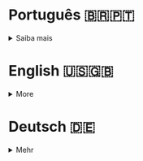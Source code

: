 # Português 🇧🇷🇵🇹

<details>
  <summary>
    Saiba mais
  </summary>
  
  # Talker Manager
Projeto da [Trybe](https://www.betrybe.com/) - Bloco 22 - API para gestão de palestrantes feita em Node.js.

## 💻 Projeto

Aplicação de cadastro de talkers (palestrantes) em que é possível cadastrar, visualizar, pesquisar, editar e excluir informações.

<details>
  <summary><strong>🏆 Meu desempenho</strong></summary><br />

  <img src="project-infos/requisitos-talker-manager.png"/>
</details>


## 🚀 Tecnologias
> Este projeto foi desenvolvido com:

- Node JS
- Docker
- Docker Compose
- Insomnia

## 📌 Habilidades
> Habilidades desenvolvidas:

- Desenvolver uma API de um CRUD (Create, Read, Update e Delete)
- Desenvolver endpoints para ler e escrever em um arquivo utilizando o módulo fs.


## 🐋 Executando o Docker Compose

```bash
docker-compose up -d
docker exec -it talker_manager bash
```

## ⬇️ Instalando dependências

```bash
npm install
``` 

## 🧪 Executando Testes

```bash
npm run dev
npm test
```
  
## Time de desenvolvimento
> Projeto individual:
  <img height="100px" width="100px" src="https://avatars.githubusercontent.com/u/67388710?v=4"/>

## 💬 Contatos

<div align="center" style="display: inline_block">
  <a href="https://rabeloguedes.github.io" target="_blank">
    <img height="28rem" src="https://img.shields.io/badge/my_portfolio-3fc337?style=for-the-badge" target="_blank">
  </a> 
  <a href="https://www.linkedin.com/in/al%C3%AA-emmanuel-rabelo-guedes/" target="_blank">
    <img height="28rem" src="https://img.shields.io/badge/LinkedIn-0077B5?style=for-the-badge&logo=linkedin&logoColor=white">
  </a> 
   <a href="mailto:rabeloguedes@proton.me">
     <img src="https://img.shields.io/badge/ProtonMail-8B89CC?style=for-the-badge&logo=protonmail&logoColor=white" target="_blank">
  </a>
</div>

</details>

# English 🇺🇸🇬🇧

<details>
  <summary>
    More
  </summary>
  
  # Talker Manager
Project from [Trybe](https://www.betrybe.com/) - Block 22 - API for talker management made in Node.js.

## 💻 Project

Application of talker (speakers) registration where it is possible to register, view, search, edit and delete information.

<details>
  <summary><strong>🏆 My accomplishment</strong></summary><br />

  <img src="project-infos/requisitos-talker-manager.png"/>
</details>


## 🚀 Technologies
> This project was developed with:

- Node JS
- Docker
- Docker Compose
- Insomnia

## 📌 Skills
> Practiced skills:

- Develop an API of a CRUD (Create, Read, Update and Delete)
- Develop endpoints to read and write in a file using the module fs.

## 🐋 Executing the Docker Compose

```bash
docker-compose up -d
docker exec -it talker_manager bash
```

 ## ⬇️ Install dependencies

```bash
npm install
``` 

## 🧪 Executing tests

```bash
npm run dev
npm test
```

## Squad
> Single Person Project:
  <img height="100px" width="100px" src="https://avatars.githubusercontent.com/u/67388710?v=4"/>

## 💬 Contact

<div align="center" style="display: inline_block">
  <a href="https://rabeloguedes.github.io" target="_blank">
    <img height="28rem" src="https://img.shields.io/badge/my_portfolio-3fc337?style=for-the-badge" target="_blank">
  </a> 
  <a href="https://www.linkedin.com/in/al%C3%AA-emmanuel-rabelo-guedes/" target="_blank">
    <img height="28rem" src="https://img.shields.io/badge/LinkedIn-0077B5?style=for-the-badge&logo=linkedin&logoColor=white">
  </a> 
   <a href="mailto:rabeloguedes@proton.me">
     <img src="https://img.shields.io/badge/ProtonMail-8B89CC?style=for-the-badge&logo=protonmail&logoColor=white" target="_blank">
  </a>
</div>

</details>

# Deutsch 🇩🇪

<details>
  <summary>
    Mehr
  </summary>
  
  # Talker Manager
Projekt von [Trybe](https://www.betrybe.com/) - Blocke 22 - API für die Verwaltung von Talkern gemacht in Node.js.

## 💻 Projekt

Aplikation für die Registrierung von Talkern (Sprechern) in der es möglich ist, registrieren, anzeigen, suchen, bearbeiten und löschen von Informationen.

<details>
  <summary><strong>🏆 Meine Leistung</strong></summary><br />

  <img src="project-infos/requisitos-talker-manager.png"/>
</details>

## 🚀 Technologies
> Dieses Projekt wurde mit den entsprechenden Technologies hergestellt:

- Node JS
- Docker
- Docker Compose
- Insomnia

## 📌 Fähigkeiten
> Ausgeübte Fähigkeiten:

- Entwickeln einer API für einen CRUD (Create, Read, Update und Delete)
- Entwickeln von Endpunkten zum Lesen und Schreiben in einer Datei mit Hilfe des Moduls fs.

## 🐋 Ausführen des Docker Composes

```bash
docker-compose up -d
docker exec -it talker_manager bash
```

## ⬇️ Installieren dependencies

```bash
npm install
``` 

## 🧪 Ausführen Tests

```bash
npm run dev
npm test
```

## Entwickungsteam
> Einer Person Projekt:
  <img height="100px" width="100px" src="https://avatars.githubusercontent.com/u/67388710?v=4"/>

## 💬 Kontakt

<div align="center" style="display: inline_block">
  <a href="https://rabeloguedes.github.io" target="_blank">
    <img height="28rem" src="https://img.shields.io/badge/my_portfolio-3fc337?style=for-the-badge" target="_blank">
  </a> 
  <a href="https://www.linkedin.com/in/al%C3%AA-emmanuel-rabelo-guedes/" target="_blank">
    <img height="28rem" src="https://img.shields.io/badge/LinkedIn-0077B5?style=for-the-badge&logo=linkedin&logoColor=white">
  </a> 
   <a href="mailto:rabeloguedes@proton.me">
     <img src="https://img.shields.io/badge/ProtonMail-8B89CC?style=for-the-badge&logo=protonmail&logoColor=white" target="_blank">
  </a>
</div>

</details>
